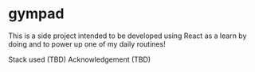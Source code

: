 # gympad
This is a side project intended to be developed using React as a learn by doing and to power up one of my daily routines! 

Stack used (TBD)
Acknowledgement (TBD)
